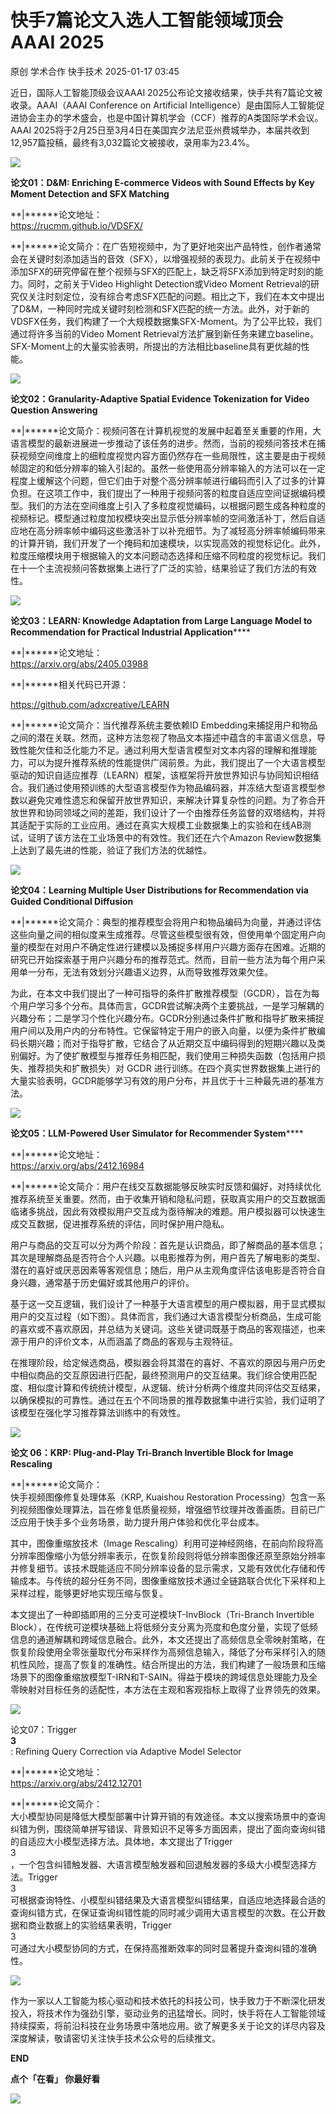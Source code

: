 #  快手7篇论文入选人工智能领域顶会AAAI 2025   
原创 学术合作  快手技术   2025-01-17 03:45  
  
近日，国际人工智能顶级会议AAAI 2025公布论文接收结果，快手共有7篇论文被收录。AAAI（AAAI Conference on Artificial Intelligence）是由国际人工智能促进协会主办的学术盛会，也是中国计算机学会（CCF）推荐的A类国际学术会议。AAAI 2025将于2月25日至3月4日在美国宾夕法尼亚州费城举办，本届共收到12,957篇投稿，最终有3,032篇论文被接收，录用率为23.4%。  
  
![](https://mmbiz.qpic.cn/sz_mmbiz_png/ZxDY5TMPs0GcWFfVJzOt2gVfplcp19SohKicRIzYAEVc2iaqq5ABLK54YL7rDgdSfr33VdHOWoTFwhfvCPiahJwZw/640?from=appmsg "")  
  
**论文01：D&M: Enriching E-commerce Videos with Sound Effects by Key Moment Detection and SFX Matching**  
  
  
**|******论文地址：  
https://rucmm.github.io/VDSFX/  
  
  
**|******论文简介：在广告短视频中，为了更好地突出产品特性，创作者通常会在关键时刻添加适当的音效（SFX），以增强视频的表现力。此前关于在视频中添加SFX的研究停留在整个视频与SFX的匹配上，缺乏将SFX添加到特定时刻的能力。同时，之前关于Video Highlight Detection或Video Moment Retrieval的研究仅关注时刻定位，没有综合考虑SFX匹配的问题。相比之下，我们在本文中提出了D&M，一种同时完成关键时刻检测和SFX匹配的统一方法。此外，对于新的VDSFX任务，我们构建了一个大规模数据集SFX-Moment。为了公平比较，我们通过将许多当前的Video Moment Retrieval方法扩展到新任务来建立baseline。SFX-Moment上的大量实验表明，所提出的方法相比baseline具有更优越的性能。  
  
![](https://mmbiz.qpic.cn/sz_mmbiz_png/ZxDY5TMPs0GcWFfVJzOt2gVfplcp19SoOSGDLFXoubK249libWYP5GJpJEz09d5icIn0B6JnvFzJyCuPYyfibMmRw/640?from=appmsg "")  
  
  
**论文02：Granularity-Adaptive Spatial Evidence Tokenization for Video Question Answering**  
  
  
**|******论文简介：视频问答在计算机视觉的发展中起着至关重要的作用，大语言模型的最新进展进一步推动了该任务的进步。然而，当前的视频问答技术在捕获视频空间维度上的细粒度视觉内容方面仍然存在一些局限性，这主要是由于视频帧固定的和低分辨率的输入引起的。虽然一些使用高分辨率输入的方法可以在一定程度上缓解这个问题，但它们由于对整个高分辨率帧进行编码而引入了过多的计算负担。在这项工作中，我们提出了一种用于视频问答的粒度自适应空间证据编码模型。我们的方法在空间维度上引入了多粒度视觉编码，以根据问题生成各种粒度的视频标记。模型通过粒度加权模块突出显示低分辨率帧的空间激活补丁，然后自适应地在高分辨率帧中编码这些激活补丁以补充细节。为了减轻高分辨率帧编码带来的计算开销，我们开发了一个掩码和加速模块，以实现高效的视觉标记化。此外，粒度压缩模块用于根据输入的文本问题动态选择和压缩不同粒度的视觉标记。我们在十一个主流视频问答数据集上进行了广泛的实验，结果验证了我们方法的有效性。  
  
![](https://mmbiz.qpic.cn/sz_mmbiz_png/ZxDY5TMPs0GcWFfVJzOt2gVfplcp19So6IjiaAaV5K1VfZPnEJRVCThyB0URBXYn3Gok4wolSibicLMxMH3e4kPKw/640?from=appmsg "")  
  
  
**论文03：LEARN: Knowledge Adaptation from Large Language Model to Recommendation for Practical Industrial Application******  
  
  
**|******论文地址：  
https://arxiv.org/abs/2405.03988  
  
  
**|******相关代码已开源：  
  
  
https://github.com/adxcreative/LEARN  
  
  
**|******论文简介：当代推荐系统主要依赖ID Embedding来捕捉用户和物品之间的潜在关联。然而，这种方法忽视了物品文本描述中蕴含的丰富语义信息，导致性能欠佳和泛化能力不足。通过利用大型语言模型对文本内容的理解和推理能力，可以为提升推荐系统的性能提供广阔前景。为此，我们提出了一个大语言模型驱动的知识自适应推荐（LEARN）框架，该框架将开放世界知识与协同知识相结合。我们通过使用预训练的大型语言模型作为物品编码器，并冻结大型语言模型参数以避免灾难性遗忘和保留开放世界知识，来解决计算复杂性的问题。为了弥合开放世界和协同领域之间的差距，我们设计了一个由推荐任务监督的双塔结构，并将其适配于实际的工业应用。通过在真实大规模工业数据集上的实验和在线AB测试，证明了该方法在工业场景中的有效性。我们还在六个Amazon Review数据集上达到了最先进的性能，验证了我们方法的优越性。  
  
![](https://mmbiz.qpic.cn/sz_mmbiz_png/ZxDY5TMPs0GcWFfVJzOt2gVfplcp19SoO8opo5KAiaJs7VpWicDWzdMRrFKwekov0FwCEjbicaFXprPmibA1ZYcjgA/640?from=appmsg "")  
  
  
**论文04：Learning Multiple User Distributions for Recommendation via Guided Conditional Diffusion**  
  
  
**|******论文简介：典型的推荐模型会将用户和物品编码为向量，并通过评估这些向量之间的相似度来生成推荐。尽管这些模型很有效，但使用单个固定用户向量的模型在对用户不确定性进行建模以及捕捉多样用户兴趣方面存在困难。近期的研究已开始探索基于用户兴趣分布的推荐范式。然而，目前一些方法为每个用户采用单一分布，无法有效划分兴趣语义边界，从而导致推荐效果欠佳。  
  
  
为此，在本文中我们提出了一种可指导的条件扩散推荐模型（GCDR），旨在为每个用户学习多个分布。具体而言，GCDR尝试解决两个主要挑战，一是学习解耦的兴趣分布；二是学习个性化兴趣分布。GCDR分别通过条件扩散和指导扩散来捕捉用户间以及用户内的分布特性。它保留特定于用户的嵌入向量，以便为条件扩散编码长期兴趣；而对于指导扩散，它结合了从近期交互中编码得到的短期兴趣以及类别偏好。为了使扩散模型与推荐任务相匹配，我们使用三种损失函数（包括用户损失、推荐损失和扩散损失）对 GCDR 进行训练。在四个真实世界数据集上进行的大量实验表明，GCDR能够学习有效的用户分布，并且优于十三种最先进的基准方法。  
  
![](https://mmbiz.qpic.cn/sz_mmbiz_png/ZxDY5TMPs0GcWFfVJzOt2gVfplcp19SoWxVtp0o5J4LIx1pgsx95UIA8unJm6454s8HBcoQLQ0WuJLuAeb1icew/640?from=appmsg "")  
  
  
**论文05：LLM-Powered User Simulator for Recommender System******  
  
  
**|******论文地址：  
https://arxiv.org/abs/2412.16984  
  
  
**|******论文简介：用户在线交互数据能够反映实时反馈和偏好，对持续优化推荐系统至关重要。然而，由于收集开销和隐私问题，获取真实用户的交互数据面临诸多挑战，因此有效模拟用户交互成为亟待解决的难题。用户模拟器可以快速生成交互数据，促进推荐系统的评估，同时保护用户隐私。  
  
  
用户与商品的交互可以分为两个阶段：首先是认识商品，即了解商品的基本信息；其次是理解商品是否符合个人兴趣。以电影推荐为例，用户首先了解电影的类型、潜在的喜好或厌恶因素等客观信息；随后，用户从主观角度评估该电影是否符合自身兴趣，通常基于历史偏好或其他用户的评价。  
  
  
基于这一交互逻辑，我们设计了一种基于大语言模型的用户模拟器，用于显式模拟用户的交互过程（如下图）。具体而言，我们通过大语言模型分析商品，生成可能的喜欢或不喜欢原因，并总结为关键词。这些关键词既基于商品的客观描述，也来源于用户的评价文本，从而涵盖了商品的客观与主观特征。  
  
  
在推理阶段，给定候选商品，模拟器会将其潜在的喜好、不喜欢的原因与用户历史中相似商品的交互原因进行匹配，最终预测用户的交互结果。我们综合使用匹配度、相似度计算和传统统计模型，从逻辑、统计分析两个维度共同评估交互结果，以确保模拟的可靠性。通过在五个不同场景的推荐数据集中进行实验，我们证明了该模型在强化学习推荐算法训练中的有效性。  
  
![](https://mmbiz.qpic.cn/sz_mmbiz_png/ZxDY5TMPs0GcWFfVJzOt2gVfplcp19SoGFt5jrpffDG1tYopDk92Y3JuH1L7ocvxacdAiaQiaa8PLicG4z5GAiagTA/640?from=appmsg "")  
  
  
**论文 06：KRP: Plug-and-Play Tri-Branch Invertible Block for Image Rescaling**  
  
  
**|******论文简介：  
快手视频图像修复处理体系（KRP, Kuaishou Restoration Processing）包含一系列视频图像处理算法，旨在修复低质量视频，增强细节纹理并改善画质。目前已广泛应用于快手多个业务场景，助力提升用户体验和优化平台成本。  
  
  
其中，图像重缩放技术（Image Rescaling）利用可逆神经网络，在前向阶段将高分辨率图像缩小为低分辨率表示，在恢复阶段则将低分辨率图像还原至原始分辨率并修复细节。该技术既能适应不同分辨率设备的显示需求，又能有效优化存储和传输成本。与传统的超分任务不同，图像重缩放技术通过全链路联合优化下采样和上采样过程，能够更好地实现压缩与恢复。  
  
  
本文提出了一种即插即用的三分支可逆模块T-InvBlock（Tri-Branch Invertible Block），在传统可逆模块基础上将低频分支分离为亮度和色度分量，实现了低频信息的通道解耦和跨域信息融合。此外，本文还提出了高频信息全零映射策略，在恢复阶段使用全零张量取代分布采样作为高频信息输入，降低了分布采样引入的随机性风险，提高了恢复的准确性。结合所提出的方法，我们构建了一般场景和压缩场景下的图像重缩放模型T-IRN和T-SAIN。得益于模块的跨域信息处理能力及全零映射对目标任务的适配性，本方法在主观和客观指标上取得了业界领先的效果。  
  
![](https://mmbiz.qpic.cn/sz_mmbiz_png/ZxDY5TMPs0FucoWddiaS6Tvgolk5jMOHpoD7fpW0MvP7Pe8Q83mVPr5om5Rxq1Oiaiay4qRxqkYkplEIUbCLBp8JA/640?wx_fmt=png&from=appmsg "")  
  
  
论文07：Trigger  
**3**  
: Refining Query Correction via Adaptive Model Selector    
  
  
**|******论文地址：  
https://arxiv.org/abs/2412.12701  
  
  
**|******论文简介：  
大小模型协同是降低大模型部署中计算开销的有效途径。本文以搜索场景中的查询纠错为例，围绕简单拼写错误、背景知识不足等多方面因素，提出了面向查询纠错的自适应大小模型选择方法。具体地，本文提出了Trigger  
3  
，一个包含纠错触发器、大语言模型触发器和回退触发器的多级大小模型选择方法。Trigger  
3   
可根据查询特性、小模型纠错结果及大语言模型纠错结果，自适应地选择最合适的查询纠错方式，在保证查询纠错性能的同时减少调用大语言模型的次数。在公开数据和商业数据上的实验结果表明，Trigger  
3   
可通过大小模型协同的方式，在保持高推断效率的同时显著提升查询纠错的准确性。  
  
![](https://mmbiz.qpic.cn/sz_mmbiz_png/ZxDY5TMPs0GcWFfVJzOt2gVfplcp19SoT3b2hEJocjNia6LibMRqyA4v7GOVrUck7icVqyG72Yics79WyjnTMiaN1xg/640?from=appmsg "")  
  
作为一家以人工智能为核心驱动和技术依托的科技公司，快手致力于不断深化研发投入，将技术作为强劲引擎，驱动业务的迅猛增长。同时，快手将在人工智能领域持续探索，将前沿科技在业务场景中落地应用。欲了解更多关于论文的详尽内容及深度解读，敬请密切关注快手技术公众号的后续推文。  
  
**END**  
  
**点个「在看」 你最好看**  
  
![](https://mmbiz.qpic.cn/sz_mmbiz_gif/ZxDY5TMPs0GokVaR8ScBck2AHwU433mbbtoibwiaHQmibC69TXrcgYPKGSic9RoYypJlM6BwB2CxGZ25C6dS50SjCA/640?wx_fmt=gif&from=appmsg&wxfrom=5&wx_lazy=1&wx_co=1&tp=webp "")  
  
  
